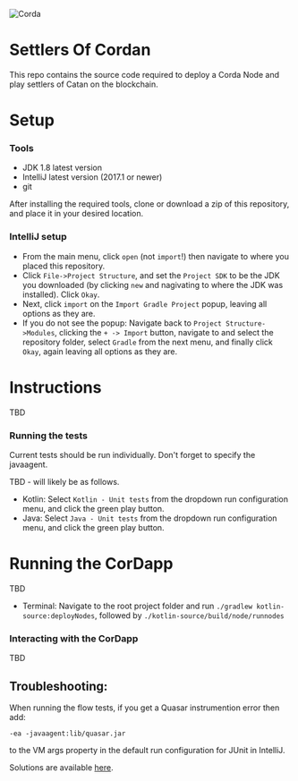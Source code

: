 ![Corda](https://www.corda.net/wp-content/uploads/2016/11/fg005_corda_b.png)

# Settlers Of Cordan

This repo contains the source code required to deploy a Corda Node and play settlers of Catan on the blockchain.

# Setup

### Tools 
* JDK 1.8 latest version
* IntelliJ latest version (2017.1 or newer)
* git

After installing the required tools, clone or download a zip of this repository, and place it in your desired 
location.

### IntelliJ setup
* From the main menu, click `open` (not `import`!) then navigate to where you placed this repository.
* Click `File->Project Structure`, and set the `Project SDK` to be the JDK you downloaded (by clicking `new` and 
nagivating to where the JDK was installed). Click `Okay`.
* Next, click `import` on the `Import Gradle Project` popup, leaving all options as they are. 
* If you do not see the popup: Navigate back to `Project Structure->Modules`, clicking the `+ -> Import` button,
navigate to and select the repository folder, select `Gradle` from the next menu, and finally click `Okay`, 
again leaving all options as they are.

# Instructions

TBD

### Running the tests

Current tests should be run individually. Don't forget to specify the javaagent.

TBD - will likely be as follows. 

* Kotlin: Select `Kotlin - Unit tests` from the dropdown run configuration menu, and click the green play button.
* Java: Select `Java - Unit tests` from the dropdown run configuration menu, and click the green play button.

# Running the CorDapp
TBD

* Terminal: Navigate to the root project folder and run `./gradlew kotlin-source:deployNodes`, followed by 
`./kotlin-source/build/node/runnodes`

### Interacting with the CorDapp

TBD

## Troubleshooting:
When running the flow tests, if you get a Quasar instrumention error then add:

```-ea -javaagent:lib/quasar.jar```

to the VM args property in the default run configuration for JUnit in IntelliJ.

Solutions are available [here](https://github.com/corda/corda-training-solutions).